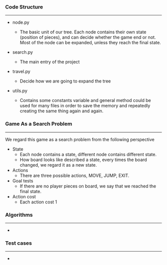 ### Code Structure

---

- node.py

  - The basic unit of our tree. Each node contains their own state (position of pieces), and can decide whether the game end or not. Most of the node can be expanded, unless they reach the final state.

- search.py

  - The main entry of the project

- travel.py

  - Decide how we are going to expand the tree

- utils.py

  - Contains some constants variable and general method could be used for many files in order to save the memory and repeatedly creating the same thing again and again.


### Game As a Search Problem

---

We regard this game as a search problem from the following perspective

- State
  - Each node contains a state, different node contains different state.
  - How board looks like described a state, every times the board changed, we regard it as a new state.
- Actions
  - There are three possible actions, MOVE, JUMP, EXIT.
- Goal tests
  - If there are no player pieces on board, we say that we reached the final state.
- Action cost
  - Each action cost 1

### Algorithms

---

- 



### Test cases

---

- 